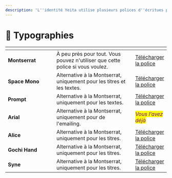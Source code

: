 ```yaml
---
description: 'L''identité Yeita utilise plusieurs polices d''écritues pour plusieurs usages :'
---
```


# 🔡 Typographies

<table data-header-hidden><thead><tr><th width="153.33333333333331"></th><th width="281"></th><th></th></tr></thead><tbody><tr><td><strong>Montserrat</strong></td><td>À peu près pour tout. Vous pouvez n'utiliser que cette police si vous voulez.</td><td><a href="https://fonts.google.com/specimen/Montserrat">Télécharger la police</a></td></tr><tr><td><strong>Space Mono</strong></td><td>Alternative à la Montserrat, uniquement pour les titres et les textes.</td><td><a href="https://fonts.google.com/specimen/Space+Mono?query=space+mono">Télécharger la police</a></td></tr><tr><td><strong>Prompt</strong></td><td>Alternative à la Montserrat, uniquement pour les textes.</td><td><a href="https://fonts.google.com/specimen/Prompt">Télécharger la police</a></td></tr><tr><td><strong>Arial</strong></td><td>Alternative à la Montserrat, uniquement pour de l'emailing.</td><td><em><mark style="color:purple;">Vous l'avez déjà</mark></em></td></tr><tr><td><strong>Alice</strong></td><td>Alternative à la Montserrat, uniquement pour les titres.</td><td><a href="https://fonts.google.com/specimen/Alice?query=alice">Télécharger la police</a></td></tr><tr><td><strong>Gochi Hand</strong></td><td>Alternative à la Montserrat, uniquement pour les titres.</td><td><a href="https://fonts.google.com/specimen/Gochi+Hand">Télécharger la police</a></td></tr><tr><td><strong>Syne</strong></td><td>Alternative à la Montserrat, uniquement pour les titres.</td><td><a href="https://fonts.google.com/specimen/Syne?query=syne">Télécharger la police</a></td></tr></tbody></table>

